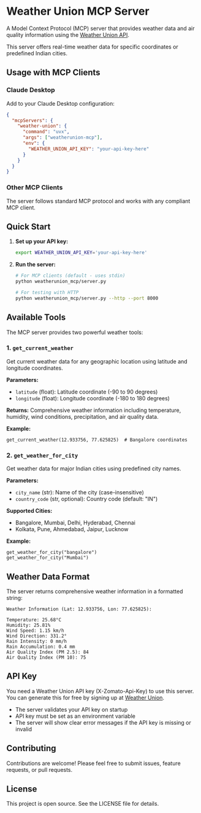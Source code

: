 # Weather Union MCP Server

A Model Context Protocol (MCP) server that provides weather data and air quality information using the [Weather Union API](https://www.weatherunion.com/). 

This server offers real-time weather data for specific coordinates or predefined Indian cities.

## Usage with MCP Clients

### Claude Desktop
Add to your Claude Desktop configuration:
```json
{
  "mcpServers": {
    "weather-union": {
      "command": "uvx",
      "args": ["weatherunion-mcp"],
      "env": {
        "WEATHER_UNION_API_KEY": "your-api-key-here"
      }
    }
  }
}
```

### Other MCP Clients
The server follows standard MCP protocol and works with any compliant MCP client.

## Quick Start

1. **Set up your API key:**
   ```bash
   export WEATHER_UNION_API_KEY='your-api-key-here'
   ```

2. **Run the server:**
   ```bash
   # For MCP clients (default - uses stdin)
   python weatherunion_mcp/server.py
   
   # For testing with HTTP
   python weatherunion_mcp/server.py --http --port 8000
   ```

## Available Tools

The MCP server provides two powerful weather tools:

### 1. `get_current_weather`
Get current weather data for any geographic location using latitude and longitude coordinates.

**Parameters:**
- `latitude` (float): Latitude coordinate (-90 to 90 degrees)
- `longitude` (float): Longitude coordinate (-180 to 180 degrees)

**Returns:**
Comprehensive weather information including temperature, humidity, wind conditions, precipitation, and air quality data.

**Example:**
```
get_current_weather(12.933756, 77.625825)  # Bangalore coordinates
```

### 2. `get_weather_for_city`
Get weather data for major Indian cities using predefined city names.

**Parameters:**
- `city_name` (str): Name of the city (case-insensitive)
- `country_code` (str, optional): Country code (default: "IN")

**Supported Cities:**
- Bangalore, Mumbai, Delhi, Hyderabad, Chennai
- Kolkata, Pune, Ahmedabad, Jaipur, Lucknow

**Example:**
```
get_weather_for_city("bangalore")
get_weather_for_city("Mumbai")
```

## Weather Data Format

The server returns comprehensive weather information in a formatted string:

```
Weather Information (Lat: 12.933756, Lon: 77.625825):

Temperature: 25.68°C
Humidity: 25.81%
Wind Speed: 1.15 km/h
Wind Direction: 331.2°
Rain Intensity: 0 mm/h
Rain Accumulation: 0.4 mm
Air Quality Index (PM 2.5): 84
Air Quality Index (PM 10): 75
```

## API Key

You need a Weather Union API key (X-Zomato-Api-Key) to use this server. You can generate this for free by signing up at [Weather Union](https://www.weatherunion.com/).

- The server validates your API key on startup
- API key must be set as an environment variable
- The server will show clear error messages if the API key is missing or invalid

## Contributing

Contributions are welcome! Please feel free to submit issues, feature requests, or pull requests.

## License

This project is open source. See the LICENSE file for details.